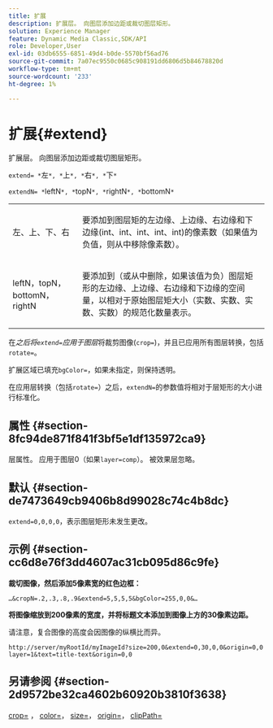 ```yaml
---
title: 扩展
description: 扩展层。 向图层添加边距或裁切图层矩形。
solution: Experience Manager
feature: Dynamic Media Classic,SDK/API
role: Developer,User
exl-id: 03db6555-6851-49d4-b0de-5570bf56ad76
source-git-commit: 7a07ec9550c0685c908191dd6806d5b84678820d
workflow-type: tm+mt
source-wordcount: '233'
ht-degree: 1%

---
```


# 扩展{#extend}

扩展层。 向图层添加边距或裁切图层矩形。

`extend= *`左`*, *`上`*, *`右`*, *`下`*`

`extendN= *`leftN`*, *`topN`*, *`rightN`*, *`bottomN`*`

<table id="simpletable_1DCCD469712B423C8154630127DC5F54"> 
 <tr class="strow"> 
  <td class="stentry"> <p><span class="codeph"> <span class="varname">左、上、下、右</span></span> </p></td> 
  <td class="stentry"> <p>要添加到图层矩的左边缘、上边缘、右边缘和下边缘(int、int、int、int、int)的像素数（如果值为负值，则从中移除像素数）。 </p></td> 
 </tr> 
 <tr class="strow"> 
  <td class="stentry"> <p><span class="codeph"> <span class="varname"> leftN，topN，bottomN，rightN</span></span> </p></td> 
  <td class="stentry"> <p>要添加到（或从中删除，如果该值为负）图层矩形的左边缘、上边缘、右边缘和下边缘的空间量，以相对于原始图层矩大小（实数、实数、实数、实数）的规范化数量表示。 </p></td> 
 </tr> 
</table>

在&#x200B;*之后将`extend=`应用于图层*&#x200B;将裁剪图像(`crop=`)，并且已应用所有图层转换，包括`rotate=`。

扩展区域已填充`bgColor=`，如果未指定，则保持透明。

在应用层转换（包括`rotate=`）之后，`extendN=`的参数值将相对于层矩形的大小进行标准化。

## 属性 {#section-8fc94de871f841f3bf5e1df135972ca9}

层属性。 应用于图层0（如果`layer=comp`）。 被效果层忽略。

## 默认 {#section-de7473649cb9406b8d99028c74c4b8dc}

`extend=0,0,0,0`，表示图层矩形未发生更改。

## 示例 {#section-cc6d8e76f3dd4607ac31cb095d86c9fe}

**裁切图像，然后添加5像素宽的红色边框：**

`…&cropN=.2,.3,.8,.9&extend=5,5,5,5&bgColor=255,0,0&…`

**将图像缩放到200像素的宽度，并将标题文本添加到图像上方的30像素边距。**

请注意，复合图像的高度会因图像的纵横比而异。

`http://server/myRootId/myImageId?size=200,0&extend=0,30,0,0&origin=0,0 layer=1&text=title-text&origin=0,0`

## 另请参阅 {#section-2d9572be32ca4602b60920b3810f3638}

[crop=](../../../../../is-api/http-ref/image-serving-api-ref/c-http-protocol-reference/c-command-reference/r-crop.md#reference-6fd0f6399966446ab4425ce050572eab) ， [color=](/help/aem-is-ir-api/is-api/http-ref/image-serving-api-ref/c-http-protocol-reference/c-data-types/r-is-http-color.md)， [size=](../../../../../is-api/http-ref/image-serving-api-ref/c-http-protocol-reference/c-data-types/r-size.md#reference-04d383f32c7b4003bed9978cb854747b)， [origin=](../../../../../is-api/http-ref/image-serving-api-ref/c-http-protocol-reference/c-command-reference/r-origin.md#reference-e11c7ac06e2240cc884c3fec98f05138)， [clipPath=](../../../../../is-api/http-ref/image-serving-api-ref/c-http-protocol-reference/c-command-reference/r-clippath.md#reference-8139b1b52dc54749b51b109521ddf83d)
